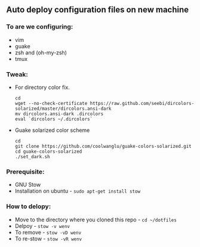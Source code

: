 ## Auto deploy configuration files on new machine

### To are we configuring:
* vim
* guake
* zsh and (oh-my-zsh)
* tmux 

### Tweak:
* For directory color fix.

    ``` 
    cd
    wget --no-check-certificate https://raw.github.com/seebi/dircolors-solarized/master/dircolors.ansi-dark
    mv dircolors.ansi-dark .dircolors
    eval `dircolors ~/.dircolors`
    ```

* Guake solarized color scheme

    ```
    cd
    git clone https://github.com/coolwanglu/guake-colors-solarized.git
    cd guake-colors-solarized
    ./set_dark.sh
    ```

### Prerequisite:
* GNU Stow
* Installation on ubuntu -
`sudo apt-get install stow`

### How to delopy:
* Move to the directory where you cloned this repo - 
`cd ~/dotfiles`
* Delpoy - `stow -v wenv`
* To remove - `stow -vD wenv`
* To re-stow - `stow -vR wenv`
